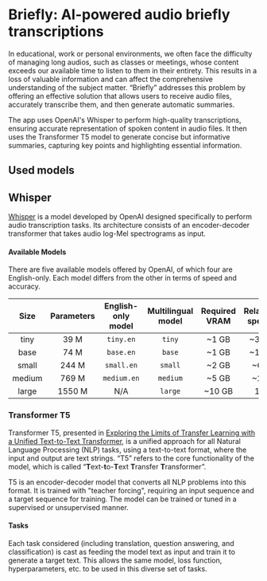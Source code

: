 # Briefly: AI-powered audio briefly transcriptions

In educational, work or personal environments, we often face the difficulty of managing long audios, such as classes or meetings, whose content exceeds our available time to listen to them in their entirety. This results in a loss of valuable information and can affect the comprehensive understanding of the subject matter. “Briefly” addresses this problem by offering an effective solution that allows users to receive audio files, accurately transcribe them, and then generate automatic summaries.

The app uses OpenAI's Whisper to perform high-quality transcriptions, ensuring accurate representation of spoken content in audio files. It then uses the Transformer T5 model to generate concise but informative summaries, capturing key points and highlighting essential information.

## Used models

## Whisper

[Whisper](https://github.com/openai/whisper) is a model developed by OpenAI designed specifically to perform audio transcription tasks. Its architecture consists of an encoder-decoder transformer that takes audio log-Mel spectrograms as input.

#### Available Models

There are five available models offered by OpenAI, of which four are English-only. Each model differs from the other in terms of speed and accuracy.


|  Size  | Parameters | English-only model | Multilingual model | Required VRAM | Relative speed |
|:------:|:----------:|:------------------:|:------------------:|:-------------:|:--------------:|
|  tiny  |    39 M    |     `tiny.en`      |       `tiny`       |     ~1 GB     |      ~32x      |
|  base  |    74 M    |     `base.en`      |       `base`       |     ~1 GB     |      ~16x      |
| small  |   244 M    |     `small.en`     |      `small`       |     ~2 GB     |      ~6x       |
| medium |   769 M    |    `medium.en`     |      `medium`      |     ~5 GB     |      ~2x       |
| large  |   1550 M   |        N/A         |      `large`       |    ~10 GB     |       1x       |

### Transformer T5

Transformer T5, presented in [Exploring the Limits of Transfer Learning with a Unified Text-to-Text Transformer](https://arxiv.org/pdf/1910.10683.pdf), is a unified approach for all Natural Language Processing (NLP) tasks, using a text-to-text format, where the input and output are text strings. “T5” refers to the core functionality of the model, which is called “**T**ext-**t**o-**T**ext **T**ransfer **T**ransformer”. 

T5 is an encoder-decoder model that converts all NLP problems into this format. It is trained with "teacher forcing", requiring an input sequence and a target sequence for training. The model can be trained or tuned in a supervised or unsupervised manner.

#### Tasks

Each task considered (including translation, question answering, and classification) is cast as feeding the model text as input and train it to generate a target text. This allows the same model, loss function, hyperparameters, etc. to be used in this diverse set of tasks.
